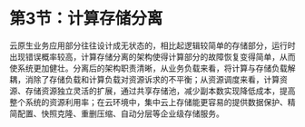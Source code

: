 # 第3节：计算存储分离

云原生业务应用部分往往设计成无状态的，相比起逻辑较简单的存储部分，运行时出现错误概率较高，计算存储分离的架构使得计算部分的故障恢复变得简单，从而使系统更加健壮。分离后的架构职责清晰，从业务负载来看，将计算与存储负载解耦，消除了存储负载和计算负载对资源诉求的不平衡；从资源调度来看，计算资源、存储资源独立灵活的扩展，通过共享存储池，减少副本数实现降低成本，提高整个系统的资源利用率；在云环境中，集中云上存储能更容易的提供数据保护、精简配置、快照克隆、重删压缩、自动分层等企业级存储服务。